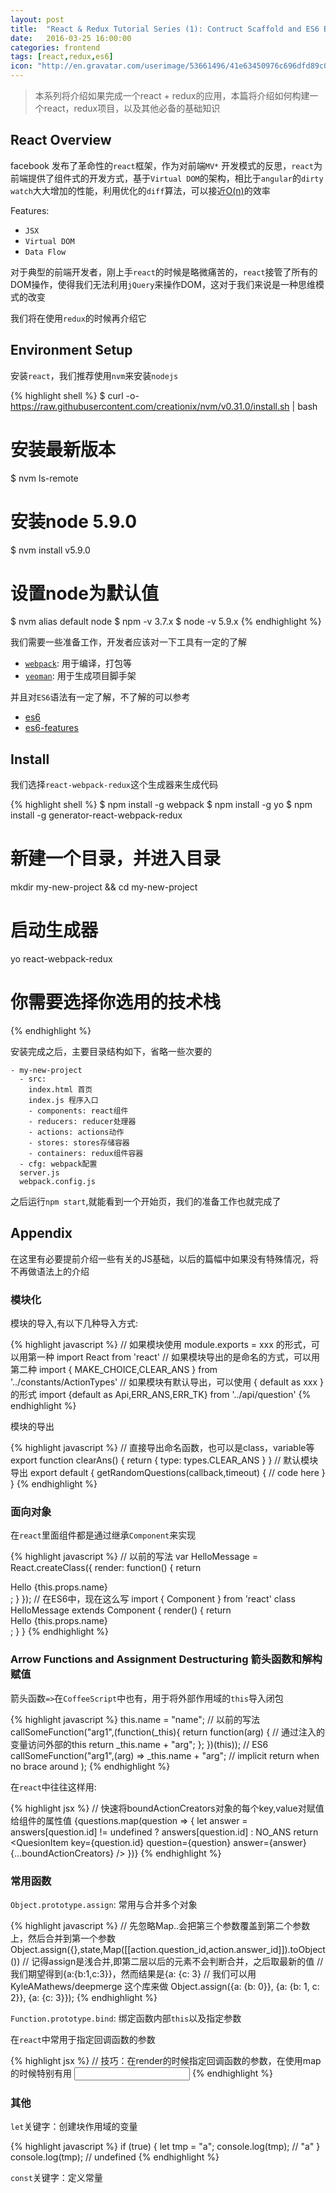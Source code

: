 ```yaml
---
layout: post
title:  "React & Redux Tutorial Series (1): Contruct Scaffold and ES6 Basic"
date:   2016-03-25 16:00:00
categories: frontend
tags: [react,redux,es6]
icon: "http://en.gravatar.com/userimage/53661496/41e63450976c696dfd89c047c5148212.jpg?size=200"
---
```


> 本系列将介绍如果完成一个react + redux的应用，本篇将介绍如何构建一个react，redux项目，以及其他必备的基础知识

## React Overview

facebook 发布了革命性的`react`框架，作为对前端`MV*` 开发模式的反思，`react`为前端提供了组件式的开发方式，基于`Virtual DOM`的架构，相比于`angular`的`dirty watch`大大增加的性能，利用优化的`diff`算法，可以接近[O(n)](http://facebook.github.io/react/docs/reconciliation.html)的效率

<!-- more -->

Features: 

 - `JSX`
 - `Virtual DOM`
 - `Data Flow`

对于典型的前端开发者，刚上手`react`的时候是略微痛苦的，`react`接管了所有的DOM操作，使得我们无法利用`jQuery`来操作DOM，这对于我们来说是一种思维模式的改变

我们将在使用`redux`的时候再介绍它

## Environment Setup

安装`react`，我们推荐使用`nvm`来安装`nodejs`

{% highlight shell %}
$ curl -o- https://raw.githubusercontent.com/creationix/nvm/v0.31.0/install.sh | bash
# 安装最新版本
$ nvm ls-remote
# 安装node 5.9.0
$ nvm install v5.9.0
# 设置node为默认值
$ nvm alias default node
$ npm -v 
3.7.x
$ node -v
5.9.x
{% endhighlight %}

我们需要一些准备工作，开发者应该对一下工具有一定的了解

  - [`webpack`](http://webpack.github.io/): 用于编译，打包等
  - [`yeoman`](http://yeoman.io/): 用于生成项目脚手架

并且对`ES6`语法有一定了解，不了解的可以参考

  - [es6](https://github.com/bevacqua/es6)
  - [es6-features](https://github.com/lukehoban/es6features)

## Install

我们选择`react-webpack-redux`这个生成器来生成代码

{% highlight shell %}
$ npm install -g webpack
$ npm install -g yo
$ npm install -g generator-react-webpack-redux

# 新建一个目录，并进入目录
mkdir my-new-project && cd my-new-project

# 启动生成器
yo react-webpack-redux
# 你需要选择你选用的技术栈
{% endhighlight %}

安装完成之后，主要目录结构如下，省略一些次要的

```
- my-new-project
  - src: 
    index.html 首页
    index.js 程序入口
    - components: react组件
    - reducers: reducer处理器
    - actions: actions动作
    - stores: stores存储容器
    - containers: redux组件容器
  - cfg: webpack配置
  server.js
  webpack.config.js
```

之后运行`npm start`,就能看到一个开始页，我们的准备工作也就完成了

## Appendix

在这里有必要提前介绍一些有关的JS基础，以后的篇幅中如果没有特殊情况，将不再做语法上的介绍

### 模块化

模块的导入,有以下几种导入方式:

{% highlight javascript %}
// 如果模块使用 module.exports = xxx 的形式，可以用第一种
import React from 'react'
// 如果模块导出的是命名的方式，可以用第二种
import { MAKE_CHOICE,CLEAR_ANS } from '../constants/ActionTypes'
// 如果模块有默认导出，可以使用 { default as xxx }的形式
import {default as Api,ERR_ANS,ERR_TK} from '../api/question'
{% endhighlight %}


模块的导出

{% highlight javascript %}
// 直接导出命名函数，也可以是class，variable等
export function clearAns() {
	return {
		type: types.CLEAR_ANS
	}
}
// 默认模块导出
export default {
	getRandomQuestions(callback,timeout) {
		// code here
	}
}
{% endhighlight %}


### 面向对象

在`react`里面组件都是通过继承`Component`来实现

{% highlight javascript %}
// 以前的写法
var HelloMessage = React.createClass({
  render: function() {
    return <div>Hello {this.props.name}</div>;
  }
});
// 在ES6中，现在这么写
import { Component } from 'react'
class HelloMessage extends Component {
	render() {
		return <div>Hello {this.props.name}</div>;
	}
}
{% endhighlight %}

### Arrow Functions and Assignment Destructuring 箭头函数和解构赋值

箭头函数`=>`在`CoffeeScript`中也有，用于将外部作用域的`this`导入闭包

{% highlight javascript %}
this.name = "name";
// 以前的写法
callSomeFunction("arg1",(function(_this){
	return function(arg) {
		// 通过注入的变量访问外部的this
		return _this.name + "arg";
	};
})(this));
// ES6
callSomeFunction("arg1",(arg) =>
		_this.name + "arg"; // implicit return when no brace around
);
{% endhighlight %}

在`react`中往往这样用:

{% highlight jsx %}
// 快速将boundActionCreators对象的每个key,value对赋值给<QuestionItem>组件的属性值
{questions.map(question => {
	let answer = answers[question.id] != undefined ? answers[question.id] : NO_ANS
	return <QuesionItem key={question.id} question={question} answer={answer} {...boundActionCreators} />
})}
{% endhighlight %}

### 常用函数

`Object.prototype.assign`: 常用与合并多个对象
	
{% highlight javascript %}
// 先忽略Map..会把第三个参数覆盖到第二个参数上，然后合并到第一个参数
Object.assign({},state,Map([[action.question_id,action.answer_id]]).toObject())
// 记得assign是浅合并,即第二层以后的元素不会判断合并，之后取最新的值
// 我们期望得到{a:{b:1,c:3}}，然而结果是{a: {c: 3}
// 我们可以用 KyleAMathews/deepmerge 这个库来做
Object.assign({a: {b: 0}}, {a: {b: 1, c: 2}}, {a: {c: 3}});
{% endhighlight %}

`Function.prototype.bind`: 绑定函数内部`this`以及指定参数

在`react`中常用于指定回调函数的参数

{% highlight jsx %}
// 技巧：在render的时候指定回调函数的参数，在使用map的时候特别有用
<input onChange={this.props.makeChoice.bind(this,this.props.qid,this.props.aid)} />
{% endhighlight %}

### 其他

`let`关键字：创建块作用域的变量

{% highlight javascript %}
if (true) {
	let tmp = "a";
	console.log(tmp); // "a"
}
console.log(tmp); // undefined
{% endhighlight %}

`const`关键字：定义常量


